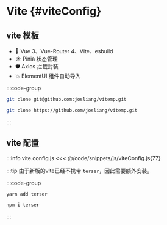 # Vite {#viteConfig}

## vite 模板 

- 💪 Vue 3、Vue-Router 4、Vite、esbuild
- ☀️ Pinia 状态管理
- 🛡 Axios 拦截封装
- 💥 ElementUI 组件自动导入

:::code-group

```bash [ssh]
git clone git@github.com:josliang/vitemp.git
```

```bash [https]
git clone https://github.com/josliang/vitemp.git
```
:::

## vite 配置

:::info vite.config.js
<<< @/code/snippets/js/viteConfig.js{77}

:::tip
由于新版的vite已经不携带 `terser`，因此需要额外安装。

:::code-group

```bash [yarn]
yarn add terser
```

```bash [npm]
npm i terser
```

:::
